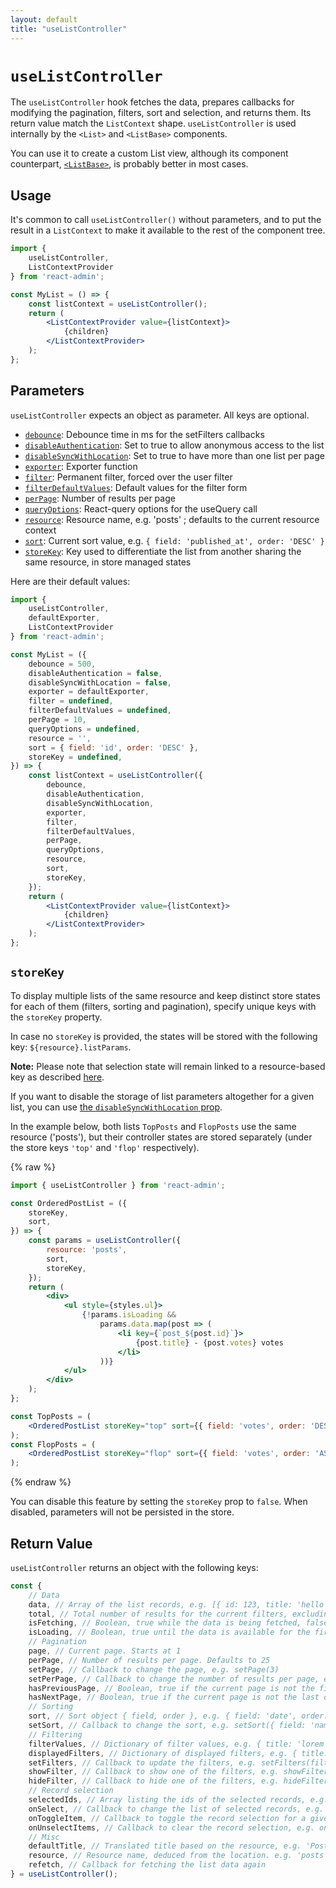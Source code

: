 ```yaml
---
layout: default
title: "useListController"
---
```


# `useListController`

The `useListController` hook fetches the data, prepares callbacks for modifying the pagination, filters, sort and selection, and returns them. Its return value match the `ListContext` shape. `useListController` is used internally by the `<List>` and `<ListBase>` components.

You can use it to create a custom List view, although its component counterpart, [`<ListBase>`](./ListBase.md), is probably better in most cases.

## Usage

It's common to call `useListController()` without parameters, and to put the result in a `ListContext` to make it available to the rest of the component tree.

```jsx
import { 
    useListController,
    ListContextProvider
} from 'react-admin';

const MyList = () => {
    const listContext = useListController();
    return (
        <ListContextProvider value={listContext}>
            {children}
        </ListContextProvider>
    );
};
```

## Parameters

`useListController` expects an object as parameter. All keys are optional.

* [`debounce`](./List.md#debounce): Debounce time in ms for the setFilters callbacks
* [`disableAuthentication`](./List.md#disableauthentication): Set to true to allow anonymous access to the list
* [`disableSyncWithLocation`](./List.md#disablesyncwithlocation): Set to true to have more than one list per page
* [`exporter`](./List.md#exporter): Exporter function
* [`filter`](./List.md#filter-permanent-filter): Permanent filter, forced over the user filter
* [`filterDefaultValues`](./List.md#filterdefaultvalues): Default values for the filter form
* [`perPage`](./List.md#perpage): Number of results per page
* [`queryOptions`](./List.md#queryoptions): React-query options for the useQuery call
* [`resource`](./List.md#resource): Resource name, e.g. 'posts' ; defaults to the current resource context
* [`sort`](./List.md#sort): Current sort value, e.g. `{ field: 'published_at', order: 'DESC' }`
* [`storeKey`](#storekey): Key used to differentiate the list from another sharing the same resource, in store managed states

Here are their default values:

```jsx
import {  
    useListController,
    defaultExporter,
    ListContextProvider
} from 'react-admin';

const MyList = ({
    debounce = 500,
    disableAuthentication = false,
    disableSyncWithLocation = false,
    exporter = defaultExporter,
    filter = undefined,
    filterDefaultValues = undefined,
    perPage = 10,
    queryOptions = undefined,
    resource = '',
    sort = { field: 'id', order: 'DESC' },
    storeKey = undefined,
}) => {
    const listContext = useListController({
        debounce,
        disableAuthentication,
        disableSyncWithLocation,
        exporter,
        filter,
        filterDefaultValues,
        perPage,
        queryOptions,
        resource,
        sort,
        storeKey,
    });
    return (
        <ListContextProvider value={listContext}>
            {children}
        </ListContextProvider>
    );
};
```

## `storeKey`

To display multiple lists of the same resource and keep distinct store states for each of them (filters, sorting and pagination), specify unique keys with the `storeKey` property.

In case no `storeKey` is provided, the states will be stored with the following key: `${resource}.listParams`.

**Note:** Please note that selection state will remain linked to a resource-based key as described [here](./List.md#disablesyncwithlocation).

If you want to disable the storage of list parameters altogether for a given list, you can use [the `disableSyncWithLocation` prop](./List.md#disablesyncwithlocation).

In the example below, both lists `TopPosts` and `FlopPosts` use the same resource ('posts'), but their controller states are stored separately (under the store keys `'top'` and `'flop'` respectively).

{% raw %}
```jsx
import { useListController } from 'react-admin';

const OrderedPostList = ({
    storeKey,
    sort,
}) => {
    const params = useListController({
        resource: 'posts',
        sort,
        storeKey,
    });
    return (
        <div>
            <ul style={styles.ul}>
                {!params.isLoading &&
                    params.data.map(post => (
                        <li key={`post_${post.id}`}>
                            {post.title} - {post.votes} votes
                        </li>
                    ))}
            </ul>
        </div>
    );
};

const TopPosts = (
    <OrderedPostList storeKey="top" sort={{ field: 'votes', order: 'DESC' }} />
);
const FlopPosts = (
    <OrderedPostList storeKey="flop" sort={{ field: 'votes', order: 'ASC' }} />
);
```
{% endraw %}

You can disable this feature by setting the `storeKey` prop to `false`. When disabled, parameters will not be persisted in the store.


## Return Value

`useListController` returns an object with the following keys: 

```jsx
const {
    // Data
    data, // Array of the list records, e.g. [{ id: 123, title: 'hello world' }, { ... }
    total, // Total number of results for the current filters, excluding pagination. Useful to build the pagination controls, e.g. 23      
    isFetching, // Boolean, true while the data is being fetched, false once the data is fetched
    isLoading, // Boolean, true until the data is available for the first time
    // Pagination
    page, // Current page. Starts at 1
    perPage, // Number of results per page. Defaults to 25
    setPage, // Callback to change the page, e.g. setPage(3)
    setPerPage, // Callback to change the number of results per page, e.g. setPerPage(25)
    hasPreviousPage, // Boolean, true if the current page is not the first one
    hasNextPage, // Boolean, true if the current page is not the last one
    // Sorting
    sort, // Sort object { field, order }, e.g. { field: 'date', order: 'DESC' }
    setSort, // Callback to change the sort, e.g. setSort({ field: 'name', order: 'ASC' })
    // Filtering
    filterValues, // Dictionary of filter values, e.g. { title: 'lorem', nationality: 'fr' }
    displayedFilters, // Dictionary of displayed filters, e.g. { title: true, nationality: true }
    setFilters, // Callback to update the filters, e.g. setFilters(filters, displayedFilters)
    showFilter, // Callback to show one of the filters, e.g. showFilter('title', defaultValue)
    hideFilter, // Callback to hide one of the filters, e.g. hideFilter('title')
    // Record selection
    selectedIds, // Array listing the ids of the selected records, e.g. [123, 456]
    onSelect, // Callback to change the list of selected records, e.g. onSelect([456, 789])
    onToggleItem, // Callback to toggle the record selection for a given id, e.g. onToggleItem(456)
    onUnselectItems, // Callback to clear the record selection, e.g. onUnselectItems();
    // Misc
    defaultTitle, // Translated title based on the resource, e.g. 'Posts'
    resource, // Resource name, deduced from the location. e.g. 'posts'
    refetch, // Callback for fetching the list data again
} = useListController();
```
